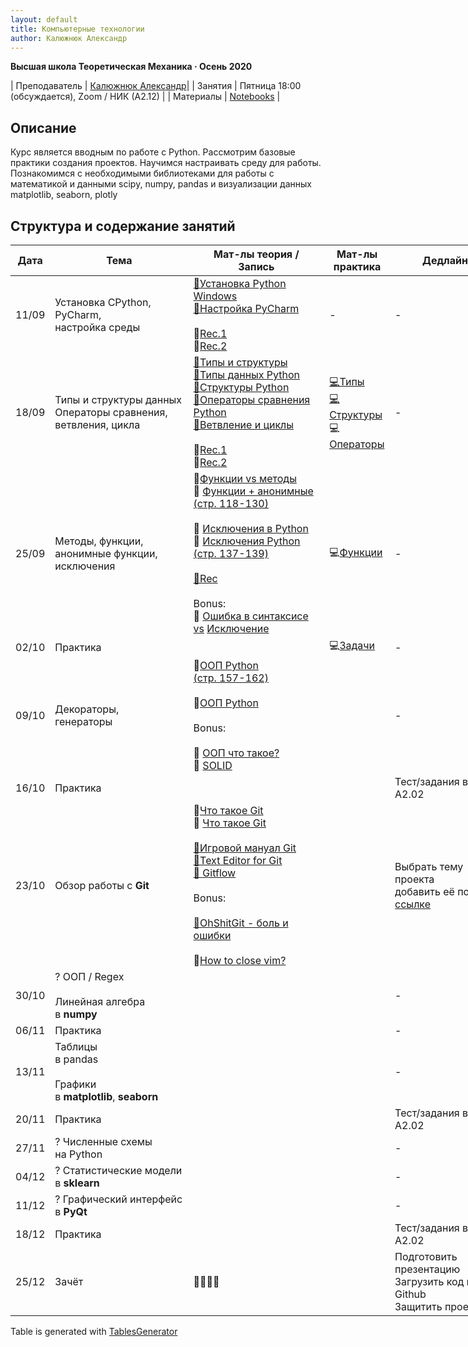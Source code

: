 ```yaml
---
layout: default
title: Компьютерные технологии
author: Калюжнюк Александр
---
```



**Высшая школа Теоретическая Механика · Осень 2020**

| Преподаватель | [Калюжнюк Александр](https://vk.com/alex_iomguy)|
| Занятия   | Пятница 18:00 (обсуждается),  Zoom  / НИК (А2.12) |
| Материалы   | [Notebooks](https://iomguy.github.io/Python2020/tree/master/assignments) |


## Описание

Курс является вводным по работе с Python. Рассмотрим базовые практики создания проектов.
Научимся настраивать среду для работы. Познакомимся с необходимыми библиотеками для работы с математикой и данными scipy, numpy, pandas и визуализации данных matplotlib, seaborn, plotly

## Структура и содержание занятий

<table class="tg" style="undefined;table-layout: fixed; width: 784px">
<colgroup>
<col style="width: 46px">
<col style="width: 227px">
<col style="width: 225px">
<col style="width: 105px">
<col style="width: 181px">
</colgroup>
<thead>
  <tr>
    <th class="tg-c3ow">Дата</th>
    <th class="tg-c3ow">Тема</th>
    <th class="tg-c3ow">Мат-лы теория /<br>Запись</th>
    <th class="tg-c3ow">Мат-лы<br>практика</th>
    <th class="tg-c3ow">Дедлайн</th>
  </tr>
</thead>
<tbody>
  <tr>
    <td class="tg-0pky">11/09</td>
    <td class="tg-0pky">Установка   CPython, PyСharm,<br>настройка среды</td>
    <td class="tg-0pky"><a href="https://phoenixnap.com/kb/how-to-install-python-3-windows" target="_blank" rel="noopener noreferrer">📄Установка Python Windows</a><br><a href="https://www.jetbrains.com/help/pycharm/configuring-python-interpreter.html#add_new_project_interpreter" target="_blank" rel="noopener noreferrer">📄Настройка PyCharm</a><br><br>🛑<a href="https://www.youtube.com/watch?v=A2dIvG0pZVY&feature=youtu.be" target="_blank" rel="noopener noreferrer">Rec.1</a><br>🛑<a href="https://www.youtube.com/watch?v=6pfhBPVb_Aw&feature=youtu.be" target="_blank" rel="noopener noreferrer">Rec.2</a></td>
    <td class="tg-c3ow">-</td>
    <td class="tg-c3ow">-</td>
  </tr>
  <tr>
    <td class="tg-0pky">18/09</td>
    <td class="tg-0pky">Типы и структуры данных<br>Операторы сравнения, <br>ветвления, цикла</td>
    <td class="tg-0pky"><a href="http://www.mstu.edu.ru/study/materials/zelenkov/ch_1_1.html" target="_blank" rel="noopener noreferrer">📄Типы и структуры</a><br><a href="https://www.youtube.com/watch?v=VFSnXuUC230" target="_blank" rel="noopener noreferrer">🎥Типы данных Python</a><br><a href="https://www.youtube.com/watch?v=R-HLU9Fl5ug" target="_blank" rel="noopener noreferrer">🎥Структуры Python</a><br><a href="https://www.geeksforgeeks.org/python-operators/" target="_blank" rel="noopener noreferrer">📄Операторы сравнения Python</a><br><a href="https://devpractice.ru/python-lesson-5-if-while-for-operators/" target="_blank" rel="noopener noreferrer">📄Ветвление и циклы</a><br><br>🛑<a href="https://www.youtube.com/watch?v=dbXBN2mzYIE&feature=youtu.be" target="_blank" rel="noopener noreferrer">Rec.1</a><br>🛑<a href="https://www.youtube.com/watch?v=tg0ypxiv6Cw&feature=youtu.be" target="_blank" rel="noopener noreferrer">Rec.2</a></td>
    <td class="tg-0pky"><a href="https://github.com/iomguy/PythonIntroCourse2020/blob/master/notebooks/2_1_data_types.ipynb" target="_blank" rel="noopener noreferrer">💻Типы</a><br><a href="https://github.com/iomguy/PythonIntroCourse2020/blob/master/notebooks/2_2_data_structures.ipynb" target="_blank" rel="noopener noreferrer">💻Структуры</a><br>💻<a href="https://github.com/iomguy/PythonIntroCourse2020/blob/master/notebooks/2_3_operators.ipynb" target="_blank" rel="noopener noreferrer">Операторы</a></td>
    <td class="tg-c3ow">-</td>
  </tr>
  <tr>
    <td class="tg-0pky">25/09</td>
    <td class="tg-0pky">Методы, функции, <br>анонимные функции, <br>исключения</td>
    <td class="tg-0pky">🎥<a href="https://www.youtube.com/watch?v=_42u-LiSPOo" target="_blank" rel="noopener noreferrer">Функции vs методы</a><br>📄 <a href="https://yadi.sk/i/ei6gYf98lorTrA" target="_blank" rel="noopener noreferrer">Функции + анонимные</a><br><a href="https://yadi.sk/i/ei6gYf98lorTrA" target="_blank" rel="noopener noreferrer">(стр. 118-130)</a><br><br>🎥 <a href="https://www.youtube.com/watch?v=O2Nk3JFZE58" target="_blank" rel="noopener noreferrer">Исключения в Python</a><br>📄 <a href="https://docviewer.yandex.ru/view/163355647/?page=138&*=Db3ngiR44Til5qNVJsc7OKqBpEt7InVybCI6InlhLWRpc2stcHVibGljOi8veVNHbHNoTlVycWxIV0VGWjFaQ3FwNTFVNzRNTjdNMUM5L1NPMXdmZEF6RWRPeXdzTmFTVUtLQlBoOEMvcncrOXEvSjZicG1SeU9Kb25UM1ZvWG5EYWc9PSIsInRpdGxlIjoi0JHQuNC70Lsg0JvRjtCx0LDQvdC%2B0LLQuNGHIC0g0J%2FRgNC%2B0YHRgtC%2B0LkgUHl0aG9uLiDQodC%2B0LLRgNC10LzQtdC90L3Ri9C5INGB0YLQuNC70Ywg0L%2FRgNC%2B0LPRgNCw0LzQvNC40YDQvtCy0LDQvdC40Y8t0J%2FQuNGC0LXRgCAoMjAxNikucGRmIiwibm9pZnJhbWUiOmZhbHNlLCJ1aWQiOiIxNjMzNTU2NDciLCJ0cyI6MTYwMTAyODIyNjc3NSwieXUiOiI3OTE5MjAxNDYxNTYzNjI4NjM4In0%3D" target="_blank" rel="noopener noreferrer">Исключения Python </a><br><a href="https://docviewer.yandex.ru/view/163355647/?page=138&*=Db3ngiR44Til5qNVJsc7OKqBpEt7InVybCI6InlhLWRpc2stcHVibGljOi8veVNHbHNoTlVycWxIV0VGWjFaQ3FwNTFVNzRNTjdNMUM5L1NPMXdmZEF6RWRPeXdzTmFTVUtLQlBoOEMvcncrOXEvSjZicG1SeU9Kb25UM1ZvWG5EYWc9PSIsInRpdGxlIjoi0JHQuNC70Lsg0JvRjtCx0LDQvdC%2B0LLQuNGHIC0g0J%2FRgNC%2B0YHRgtC%2B0LkgUHl0aG9uLiDQodC%2B0LLRgNC10LzQtdC90L3Ri9C5INGB0YLQuNC70Ywg0L%2FRgNC%2B0LPRgNCw0LzQvNC40YDQvtCy0LDQvdC40Y8t0J%2FQuNGC0LXRgCAoMjAxNikucGRmIiwibm9pZnJhbWUiOmZhbHNlLCJ1aWQiOiIxNjMzNTU2NDciLCJ0cyI6MTYwMTAyODIyNjc3NSwieXUiOiI3OTE5MjAxNDYxNTYzNjI4NjM4In0%3D" target="_blank" rel="noopener noreferrer">(стр. 137-139)</a><br><br><a href="https://teams.microsoft.com/_#/school/files/%D0%9E%D0%B1%D1%89%D0%B8%D0%B9?threadId=19%3A45d2f6220c9f4cf391c869b7c5ccba6d%40thread.tacv2&ctx=channel&context=02.10.2020%2520%2520%25D0%259B%25D0%25B5%25D0%25BA%25D1%2586%25D0%25B8%25D1%258F&rootfolder=%252Fsites%252Fmsteams_ffe960%252FShared%2520Documents%252FGeneral%252F02.10.2020%2520%2520%25D0%259B%25D0%25B5%25D0%25BA%25D1%2586%25D0%25B8%25D1%258F" target="_blank" rel="noopener noreferrer">🛑Rec</a><br><br>Bonus:<br>📄 <a href="https://www.geeksforgeeks.org/python-exception-handling/" target="_blank" rel="noopener noreferrer">Ошибка в синтаксисе </a><br><a href="https://www.geeksforgeeks.org/python-exception-handling/" target="_blank" rel="noopener noreferrer">vs</a> <a href="https://www.geeksforgeeks.org/python-exception-handling/" target="_blank" rel="noopener noreferrer">Исключение</a></td>
    <td class="tg-0pky">💻<a href="https://github.com/iomguy/PythonIntroCourse2020/blob/master/notebooks/3_1_functions_methods.ipynb" target="_blank" rel="noopener noreferrer">Функции</a></td>
    <td class="tg-c3ow">-</td>
  </tr>
  <tr>
    <td class="tg-0pky">02/10</td>
    <td class="tg-0pky">Практика</td>
    <td class="tg-0pky"></td>
    <td class="tg-0pky">💻<a href="https://github.com/iomguy/PythonIntroCourse2020/blob/master/notebooks/3_practice_types_structures_functions.ipynb" target="_blank" rel="noopener noreferrer">Задачи</a></td>
    <td class="tg-c3ow">-</td>
  </tr>
  <tr>
    <td class="tg-0pky">09/10</td>
    <td class="tg-0pky">Декораторы,<br>генераторы</td>
    <td class="tg-0pky">📄<a href="https://docviewer.yandex.ru/view/0/?page=8&*=HxmeQ7atc%2BPa24qQFawvYYy%2FTSx7InVybCI6InlhLWRpc2stcHVibGljOi8veVNHbHNoTlVycWxIV0VGWjFaQ3FwNTFVNzRNTjdNMUM5L1NPMXdmZEF6RWRPeXdzTmFTVUtLQlBoOEMvcncrOXEvSjZicG1SeU9Kb25UM1ZvWG5EYWc9PSIsInRpdGxlIjoi0JHQuNC70Lsg0JvRjtCx0LDQvdC%2B0LLQuNGHIC0g0J%2FRgNC%2B0YHRgtC%2B0LkgUHl0aG9uLiDQodC%2B0LLRgNC10LzQtdC90L3Ri9C5INGB0YLQuNC70Ywg0L%2FRgNC%2B0LPRgNCw0LzQvNC40YDQvtCy0LDQvdC40Y8t0J%2FQuNGC0LXRgCAoMjAxNikucGRmIiwibm9pZnJhbWUiOmZhbHNlLCJ1aWQiOiIwIiwidHMiOjE2MDIxMDUzMTY0NDYsInl1IjoiNjg5ODIzNTQ3MTYwMDY5MjIzOCJ9" target="_blank" rel="noopener noreferrer">ООП Python</a><br><a href="https://docviewer.yandex.ru/view/0/?page=8&*=HxmeQ7atc%2BPa24qQFawvYYy%2FTSx7InVybCI6InlhLWRpc2stcHVibGljOi8veVNHbHNoTlVycWxIV0VGWjFaQ3FwNTFVNzRNTjdNMUM5L1NPMXdmZEF6RWRPeXdzTmFTVUtLQlBoOEMvcncrOXEvSjZicG1SeU9Kb25UM1ZvWG5EYWc9PSIsInRpdGxlIjoi0JHQuNC70Lsg0JvRjtCx0LDQvdC%2B0LLQuNGHIC0g0J%2FRgNC%2B0YHRgtC%2B0LkgUHl0aG9uLiDQodC%2B0LLRgNC10LzQtdC90L3Ri9C5INGB0YLQuNC70Ywg0L%2FRgNC%2B0LPRgNCw0LzQvNC40YDQvtCy0LDQvdC40Y8t0J%2FQuNGC0LXRgCAoMjAxNikucGRmIiwibm9pZnJhbWUiOmZhbHNlLCJ1aWQiOiIwIiwidHMiOjE2MDIxMDUzMTY0NDYsInl1IjoiNjg5ODIzNTQ3MTYwMDY5MjIzOCJ9" target="_blank" rel="noopener noreferrer">(стр. 157-162)</a><br><br>📄<a href="https://metanit.com/python/tutorial/7.1.php#:~:text=Python%20%D0%BF%D0%BE%D0%B4%D0%B4%D0%B5%D1%80%D0%B6%D0%B8%D0%B2%D0%B0%D0%B5%D1%82%20%D0%BE%D0%B1%D1%8A%D0%B5%D0%BA%D1%82%D0%BD%D0%BE%2D%D0%BE%D1%80%D0%B8%D0%B5%D0%BD%D1%82%D0%B8%D1%80%D0%BE%D0%B2%D0%B0%D0%BD%D0%BD%D1%83%D1%8E%20%D0%BF%D0%B0%D1%80%D0%B0%D0%B4%D0%B8%D0%B3%D0%BC%D1%83,%D1%8D%D1%82%D0%BE%D0%B3%D0%BE%20%D0%BA%D0%BB%D0%B0%D1%81%D1%81%D0%B0%2C%20%D0%B5%D0%B3%D0%BE%20%D1%80%D0%B5%D0%B0%D0%BB%D1%8C%D0%BD%D0%BE%D0%B5%20%D0%B2%D0%BE%D0%BF%D0%BB%D0%BE%D1%89%D0%B5%D0%BD%D0%B8%D0%B5." target="_blank" rel="noopener noreferrer">ООП Python</a><br><br>Bonus:<br><br>📄 <a href="https://habr.com/ru/post/87119/" target="_blank" rel="noopener noreferrer">ООП что такое?</a><br>📄 <a href="https://habr.com/ru/post/446816/" target="_blank" rel="noopener noreferrer">SOLID</a></td>
    <td class="tg-0pky"></td>
    <td class="tg-c3ow">-</td>
  </tr>
  <tr>
    <td class="tg-0pky">16/10</td>
    <td class="tg-0pky">Практика</td>
    <td class="tg-0pky"></td>
    <td class="tg-0pky"></td>
    <td class="tg-0pky">Тест/задания в ауд. А2.02</td>
  </tr>
  <tr>
    <td class="tg-0pky">23/10</td>
    <td class="tg-0pky">Обзор работы с <span style="font-weight:bold">Git</span></td>
    <td class="tg-0pky">🎥<a href="https://www.youtube.com/watch?v=EPVwnG-n4B0&feature=youtu.be" target="_blank" rel="noopener noreferrer">Что такое Git</a><br>📖 <a href="https://amueller.github.io/COMS4995-s19/slides/aml-02-python-git-testing/#1" target="_blank" rel="noopener noreferrer">Что такое Git</a><br><br><a href="https://learngitbranching.js.org/?locale=ru_RU" target="_blank" rel="noopener noreferrer">📄Игровой мануал Git</a><br><a href="https://help.github.jp/enterprise/2.11/user/articles/associating-text-editors-with-git/" target="_blank" rel="noopener noreferrer">📄Text Editor for Git</a><br><a href="https://www.atlassian.com/git/tutorials/comparing-workflows/gitflow-workflow" target="_blank" rel="noopener noreferrer">📄 Gitflow</a><br><br>Bonus:<br><br><a href="https://dangitgit.com/ru" target="_blank" rel="noopener noreferrer"><span style="color:#333">📄</span></a><a href="https://dangitgit.com/ru" target="_blank" rel="noopener noreferrer">OhShitGit - боль и ошибки</a><br><br>📄<a href="https://qz.com/990214/a-million-people-have-visited-this-web-page-explaining-how-to-close-vim-a-notoriously-difficult-text-editing-program/#:~:text=%E2%80%9CHit%20the%20Esc%20key%2C%E2%80%9D,saving%20(short%20for%20%3Aquit!)" target="_blank" rel="noopener noreferrer">How to close vim?</a><br></td>
    <td class="tg-0pky"></td>
    <td class="tg-0pky">Выбрать тему проекта<br>добавить её по <a href="https://docs.google.com/spreadsheets/d/1cxPNJRYRQ3nToLxLb6YIYjBUK9EXYxXXsUj6xPqc5_E/edit?usp=sharing">ссылке</a></td>
  </tr>
  <tr>
    <td class="tg-0pky">30/10</td>
    <td class="tg-0pky">? ООП / Regex<br><br>Линейная алгебра <br>в <span style="font-weight:bold">numpy</span></td>
    <td class="tg-0pky"></td>
    <td class="tg-0pky"></td>
    <td class="tg-c3ow">-</td>
  </tr>
  <tr>
    <td class="tg-0pky">06/11</td>
    <td class="tg-0pky">Практика</td>
    <td class="tg-0pky"></td>
    <td class="tg-0pky"></td>
    <td class="tg-c3ow">-</td>
  </tr>
  <tr>
    <td class="tg-0pky">13/11</td>
    <td class="tg-0pky">Таблицы <br>в pandas<br><br>Графики <br>в <span style="font-weight:bold">matplotlib</span>,<span style="font-weight:bold"> seaborn</span></td>
    <td class="tg-0pky"></td>
    <td class="tg-0pky"></td>
    <td class="tg-c3ow">-</td>
  </tr>
  <tr>
    <td class="tg-0pky">20/11</td>
    <td class="tg-0pky">Практика</td>
    <td class="tg-0pky"></td>
    <td class="tg-0pky"></td>
    <td class="tg-0pky">Тест/задания в ауд. А2.02</td>
  </tr>
  <tr>
    <td class="tg-0pky">27/11</td>
    <td class="tg-0pky">? Численные схемы <br>на Python</td>
    <td class="tg-0pky"></td>
    <td class="tg-0pky"></td>
    <td class="tg-c3ow">-</td>
  </tr>
  <tr>
    <td class="tg-0pky">04/12</td>
    <td class="tg-0pky">? Статистические модели <br>в <span style="font-weight:bold">sklearn</span></td>
    <td class="tg-0pky"></td>
    <td class="tg-0pky"></td>
    <td class="tg-c3ow">-</td>
  </tr>
  <tr>
    <td class="tg-0pky">11/12</td>
    <td class="tg-0pky">? Графический интерфейс<br>в <span style="font-weight:bold">PyQt</span></td>
    <td class="tg-0pky"></td>
    <td class="tg-0pky"></td>
    <td class="tg-c3ow">-</td>
  </tr>
  <tr>
    <td class="tg-0pky">18/12</td>
    <td class="tg-0pky">Практика</td>
    <td class="tg-0pky"></td>
    <td class="tg-0pky"></td>
    <td class="tg-0pky">Тест/задания в ауд. А2.02</td>
  </tr>
  <tr>
    <td class="tg-0pky">25/12</td>
    <td class="tg-0pky">Зачёт</td>
    <td class="tg-c3ow">🧑‍🎓👩‍🎓</td>
    <td class="tg-0pky"></td>
    <td class="tg-0pky">Подготовить презентацию<br>Загрузить код на Github<br>Защитить проект</td>
  </tr>
</tbody>
</table>

Table is generated with [TablesGenerator](https://www.tablesgenerator.com/html_tables)
